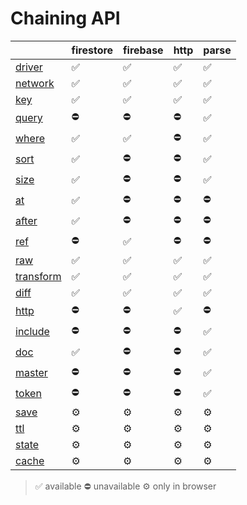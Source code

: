 # Chaining API

|                                                            | firestore | firebase | http | parse |
| ---------------------------------------------------------- | --------- | -------- | ---- | ----- |
| [driver](https://docs.reative.dev/core/chain/driver)       | ✅         | ✅        | ✅    | ✅     |
| [network](https://docs.reative.dev/core/chain/network)     | ✅         | ✅        | ✅    | ✅     |
| [key](https://docs.reative.dev/core/chain/key)             | ✅         | ✅        | ✅    | ✅     |
| [query](https://docs.reative.dev/core/chain/query)         | ⛔️        | ⛔️       | ⛔️   | ✅     |
| [where](https://docs.reative.dev/core/chain/where)         | ✅         | ✅        | ⛔️   | ✅     |
| [sort](https://docs.reative.dev/core/chain/sort)           | ✅         | ⛔️       | ⛔️   | ✅     |
| [size](https://docs.reative.dev/core/chain/size)           | ✅         | ⛔️       | ⛔️   | ✅     |
| [at](https://docs.reative.dev/core/chain/at)               | ✅         | ⛔️       | ⛔️   | ⛔️    |
| [after](https://docs.reative.dev/core/chain/after)         | ✅         | ⛔️       | ⛔️   | ⛔️    |
| [ref](https://docs.reative.dev/core/chain/ref)             | ⛔️        | ✅        | ⛔️   | ⛔️    |
| [raw](https://docs.reative.dev/core/chain/raw)             | ✅         | ✅        | ✅    | ✅     |
| [transform](https://docs.reative.dev/core/chain/transform) | ✅         | ✅        | ✅    | ✅     |
| [diff](https://docs.reative.dev/core/chain/diff)           | ✅         | ✅        | ✅    | ✅     |
| [http](https://docs.reative.dev/core/chain/http)           | ⛔️        | ⛔️       | ✅    | ⛔️    |
| [include](https://docs.reative.dev/core/chain/include)     | ⛔️        | ⛔️       | ⛔️   | ✅     |
| [doc](https://docs.reative.dev/core/chain/doc)             | ✅         | ⛔️       | ⛔️   | ✅     |
| [master](https://docs.reative.dev/core/chain/master)       | ⛔️        | ⛔️       | ⛔️   | ✅     |
| [token](https://docs.reative.dev/core/chain/token)         | ⛔️        | ⛔️       | ⛔️   | ✅     |
| [save](https://docs.reative.dev/core/chain/save)           | ⚙         | ⚙        | ⚙    | ⚙     |
| [ttl](https://docs.reative.dev/core/chain/ttl)             | ⚙         | ⚙        | ⚙    | ⚙     |
| [state](https://docs.reative.dev/core/chain/state)         | ⚙         | ⚙        | ⚙    | ⚙     |
| [cache](https://docs.reative.dev/core/chain/cache)         | ⚙         | ⚙        | ⚙    | ⚙     |


> ✅ available ⛔️ unavailable ⚙ only in browser